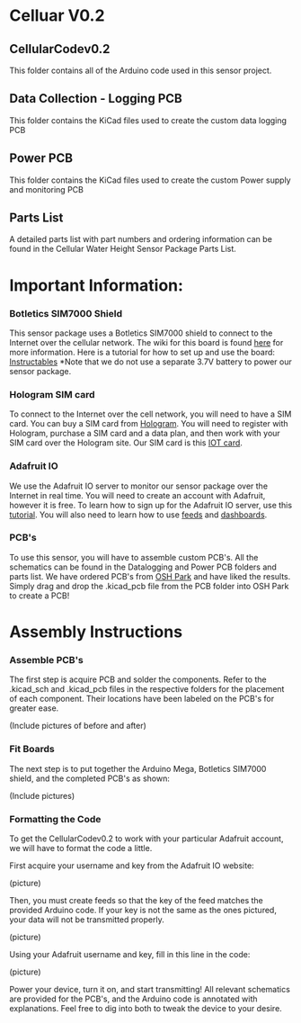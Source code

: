 # Celluar V0.2

## CellularCodev0.2
This folder contains all of the Arduino code used in this sensor project.

## Data Collection - Logging PCB
This folder contains the KiCad files used to create the custom data logging PCB

## Power PCB
This folder contains the KiCad files used to create the custom Power supply and monitoring PCB


## Parts List
A detailed parts list with part numbers and ordering information can be found in the Cellular Water Height Sensor
Package Parts List.

# Important Information:

### Botletics SIM7000 Shield

This sensor package uses a Botletics SIM7000 shield to connect to the Internet over the cellular network.
The wiki for this board is found [here](https://www.botletics.com/products/sim7000-shield) for more information.
Here is a tutorial for how to set up and use the board: [Instructables](https://www.instructables.com/LTE-NB-IoT-Shield-for-Arduino/) *Note that we do not use a separate 3.7V battery to power our sensor package.

### Hologram SIM card

To connect to the Internet over the cell network, you will need to have a SIM card. You can buy a SIM card from [Hologram](https://www.hologram.io/).
You will need to register with Hologram, purchase a SIM card and a data plan, and then work with your SIM card over the Hologram site.
Our SIM card is this [IOT card](https://store.hologram.io/products/single-core-global-euicc-iot-sim-card). 

### Adafruit IO

We use the Adafruit IO server to monitor our sensor package over the Internet in real time. You will need to create an account with Adafruit, however it is free.
To learn how to sign up for the Adafruit IO server, use this [tutorial](https://learn.adafruit.com/welcome-to-adafruit-io).
You will also need to learn how to use [feeds](https://learn.adafruit.com/adafruit-io-basics-feeds) and [dashboards](https://learn.adafruit.com/adafruit-io-basics-dashboards).

### PCB's

To use this sensor, you will have to assemble custom PCB's. All the schematics can be found in the Datalogging and Power PCB folders and parts list. 
We have ordered PCB's from [OSH Park](https://oshpark.com/) and have liked the results. Simply drag and drop the .kicad_pcb file from the PCB folder into OSH Park to create a PCB!

# Assembly Instructions

### Assemble PCB's

The first step is acquire PCB and solder the components. Refer to the .kicad_sch and .kicad_pcb files in the respective folders for the placement of each component. 
Their locations have been labeled on the PCB's for greater ease.

(Include pictures of before and after)

### Fit Boards

The next step is to put together the Arduino Mega, Botletics SIM7000 shield, and the completed PCB's as shown:

(Include pictures)

### Formatting the Code

To get the CellularCodev0.2 to work with your particular Adafruit account, we will have to format the code a little.

First acquire your username and key from the Adafruit IO website:

(picture)

Then, you must create feeds so that the key of the feed matches the provided Arduino code. If your key is not the same as the ones pictured, your data will not be transmitted properly.

(picture)

Using your Adafruit username and key, fill in this line in the code:

(picture)

Power your device, turn it on, and start transmitting! All relevant schematics are provided for the PCB's, and the Arduino code is annotated with explanations. Feel free to dig into both to tweak the device to your desire.
